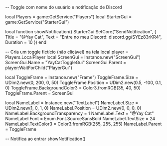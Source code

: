 -- Toggle com nome do usuário e notificação de Discord

local Players = game:GetService("Players")
local StarterGui = game:GetService("StarterGui")

local function showNotification()
    StarterGui:SetCore("SendNotification", {
        Title = "@Yay Cat",
        Text = "Entre no meu Discord: discord.gg/SYEz83rKR4",
        Duration = 10
    })
end

-- Cria um toggle fictício (não clicável) na tela
local player = Players.LocalPlayer
local ScreenGui = Instance.new("ScreenGui")
ScreenGui.Name = "YayCatToggleGui"
ScreenGui.Parent = player:WaitForChild("PlayerGui")

local ToggleFrame = Instance.new("Frame")
ToggleFrame.Size = UDim2.new(0, 200, 0, 50)
ToggleFrame.Position = UDim2.new(0.5, -100, 0.1, 0)
ToggleFrame.BackgroundColor3 = Color3.fromRGB(35, 40, 50)
ToggleFrame.Parent = ScreenGui

local NameLabel = Instance.new("TextLabel")
NameLabel.Size = UDim2.new(1, 0, 1, 0)
NameLabel.Position = UDim2.new(0, 0, 0, 0)
NameLabel.BackgroundTransparency = 1
NameLabel.Text = "@Yay Cat"
NameLabel.Font = Enum.Font.SourceSansBold
NameLabel.TextSize = 24
NameLabel.TextColor3 = Color3.fromRGB(255, 255, 255)
NameLabel.Parent = ToggleFrame

-- Notifica ao entrar
showNotification()
